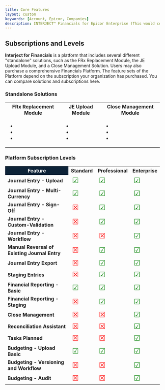 ```yaml
---
title: Core Features
layout: custom
keywords: [Account, Epicor, Companies]
description: INTERJECT™ Financials for Epicor Enterprise (This would cover topics that are specific to integration with Epicor Enterprise, and would potentially be different for each ERP) 
---
```


## Subscriptions and Levels

**Interject for Financials** is a platform that includes several different "standalone" solutions, such as the FRx Replacement Module, the JE Upload Module, and a Close Management Solution. Users may also purchase a comprehensive Financials Platform. The feature sets of the Platform depend on the subscription your organization has purchased. You can compare solutions and subscriptions here.

### Standalone Solutions

<table>
    <tr>
        <th><span style="font-weight:bold">FRx Replacement Module</span></th>
        <th><span style="font-weight:bold">JE Upload Module</span></th>
        <th><span style="font-weight:bold">Close Management Module</span></th>
    </tr>
        <tr>
            <td>
                <ul>
                    <li><span style="font-weight:bold"></span><br></li>
                    <li><span style="font-weight:bold"></span><br></li>
                    <li><span style="font-weight:bold"></span><br></li>
                </ul>    
            </td>
            <td>
                <ul>
                    <li><span style="font-weight:bold"></span><br></li>
                    <li><span style="font-weight:bold"></span><br></li>
                    <li><span style="font-weight:bold"></span><br></li>
                </ul>
            </td>
            <td>
                <ul>
                    <li><span style="font-weight:bold"></span><br></li>
                    <li><span style="font-weight:bold"></span><br></li>
                    <li><span style="font-weight:bold"></span><br></li>
                </ul>
            </td>
        </tr>
</table>


### Platform Subscription Levels

<table>
    <tr>
        <th style="font-weight:bold; background-color: #0D2338; color: #fff"><span>Feature</span></th>
        <th><span style="font-weight:bold">Standard</span></th>
        <th><span style="font-weight:bold">Professional</span></th>
        <th><span style="font-weight:bold">Enterprise</span></th>
    </tr>
        <tr>
            <td style="font-weight: bold;">
                Journal Entry - Upload   
            </td>
            <td style="font-size: 1.5em; color: green; ">
                &#x2611;
            </td>
            <td style="font-size: 1.5em; color: green; ">
                &#x2611;
            </td>
            <td style="font-size: 1.5em; color: green; ">
                &#x2611;
            </td>
        </tr>
        <tr>
            <td style="font-weight: bold;">
                Journal Entry - Multi-Currency   
            </td>
            <td style="font-size: 1.5em; color: green; ">
                &#x2611;
            </td>
            <td style="font-size: 1.5em; color: green; ">
                &#x2611;
            </td>
            <td style="font-size: 1.5em; color: green; ">
                &#x2611;
            </td>
        </tr>
        <tr>
            <td style="font-weight: bold;">
                Journal Entry - Sign-Off  
            </td>
            <td style="font-size: 1.5em; color: red; ">
                &#x2612;
            </td>
            <td style="font-size: 1.5em; color: green; ">
                &#x2611;
            </td>
            <td style="font-size: 1.5em; color: green; ">
                &#x2611;
            </td>
        </tr>
        <tr>
            <td style="font-weight: bold;">
                Journal Entry - Custom-Validation  
            </td>
            <td style="font-size: 1.5em; color: red; ">
                &#x2612;
            </td>
            <td style="font-size: 1.5em; color: green; ">
                &#x2611;
            </td>
            <td style="font-size: 1.5em; color: green; ">
                &#x2611;
            </td>
        </tr>
        <tr>
            <td style="font-weight: bold;">
                Journal Entry - Workflow
            </td>
            <td style="font-size: 1.5em; color: red; ">
                &#x2612;
            </td>
            <td style="font-size: 1.5em; color: red; ">
                &#x2612;
            </td>
            <td style="font-size: 1.5em; color: green; ">
                &#x2611;
            </td>
        </tr>
        <tr>
            <td style="font-weight: bold;">
                Manual Reversal of Existing Journal Entry
            </td>
            <td style="font-size: 1.5em; color: red; ">
                &#x2612;
            </td>
            <td style="font-size: 1.5em; color: green; ">
                &#x2611;
            </td>
            <td style="font-size: 1.5em; color: green; ">
                &#x2611;
            </td>
        </tr>
        <tr>
            <td style="font-weight: bold;">
                Journal Entry Export
            </td>
            <td style="font-size: 1.5em; color: red; ">
                &#x2612;
            </td>
            <td style="font-size: 1.5em; color: green; ">
                &#x2611;
            </td>
            <td style="font-size: 1.5em; color: green; ">
                &#x2611;
            </td>
        </tr>
        <tr>
            <td style="font-weight: bold;">
                Staging Entries
            </td>
            <td style="font-size: 1.5em; color: red; ">
                &#x2612;
            </td>
            <td style="font-size: 1.5em; color: green; ">
                &#x2611;
            </td>
            <td style="font-size: 1.5em; color: green; ">
                &#x2611;
            </td>
        </tr>
        <tr>
            <td style="font-weight: bold;">
                Financial Reporting - Basic
            </td>
            <td style="font-size: 1.5em; color: green; ">
                &#x2611;
            </td>
            <td style="font-size: 1.5em; color: green; ">
                &#x2611;
            </td>
            <td style="font-size: 1.5em; color: green; ">
                &#x2611;
            </td>
        </tr>
        <tr>
            <td style="font-weight: bold;">
                Financial Reporting - Staging
            </td>
            <td style="font-size: 1.5em; color: red; ">
                &#x2612;
            </td>
            <td style="font-size: 1.5em; color: green; ">
                &#x2611;
            </td>
            <td style="font-size: 1.5em; color: green; ">
                &#x2611;
            </td>
        </tr>
        <tr>
            <td style="font-weight: bold;">
                Close Management
            </td>
            <td style="font-size: 1.5em; color: red; ">
                &#x2612;
            </td>
            <td style="font-size: 1.5em; color: red; ">
                &#x2612;
            </td>
            <td style="font-size: 1.5em; color: green; ">
                &#x2611;
            </td>
        </tr>
        <tr>
            <td style="font-weight: bold;">
                Reconciliation Assistant
            </td>
            <td style="font-size: 1.5em; color: red; ">
                &#x2612;
            </td>
            <td style="font-size: 1.5em; color: red; ">
                &#x2612;
            </td>
            <td style="font-size: 1.5em; color: green; ">
                &#x2611;
            </td>
        </tr>
        <tr>
            <td style="font-weight: bold;">
                Tasks Planned
            </td>
            <td style="font-size: 1.5em; color: red; ">
                &#x2612;
            </td>
            <td style="font-size: 1.5em; color: red; ">
                &#x2612;
            </td>
            <td style="font-size: 1.5em; color: green; ">
                &#x2611;
            </td>
        </tr>
        <tr>
            <td style="font-weight: bold;">
                Budgeting - Upload Basic
            </td>
            <td style="font-size: 1.5em; color: green; ">
                &#x2611;
            </td>
            <td style="font-size: 1.5em; color: green; ">
                &#x2611;
            </td>
            <td style="font-size: 1.5em; color: green; ">
                &#x2611;
            </td>
        </tr>
        <tr>
            <td style="font-weight: bold;">
                Budgeting - Versioning and Workflow
            </td>
            <td style="font-size: 1.5em; color: red; ">
                &#x2612;
            </td>
            <td style="font-size: 1.5em; color: red; ">
                &#x2612;
            </td>
            <td style="font-size: 1.5em; color: green; ">
                &#x2611;
            </td>
        </tr>
        <tr>
            <td style="font-weight: bold;">
                Budgeting - Audit
            </td>
            <td style="font-size: 1.5em; color: red; ">
                &#x2612;
            </td>
            <td style="font-size: 1.5em; color: red; ">
                &#x2612;
            </td>
            <td style="font-size: 1.5em; color: green; ">
                &#x2611;
            </td>
        </tr>
</table> 
